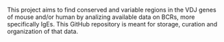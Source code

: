 This project aims to find conserved and variable regions in the VDJ genes of mouse and/or human by analizing available data on BCRs, more specifically IgEs.
This GitHub repository is meant for storage, curation and organization of that data.
